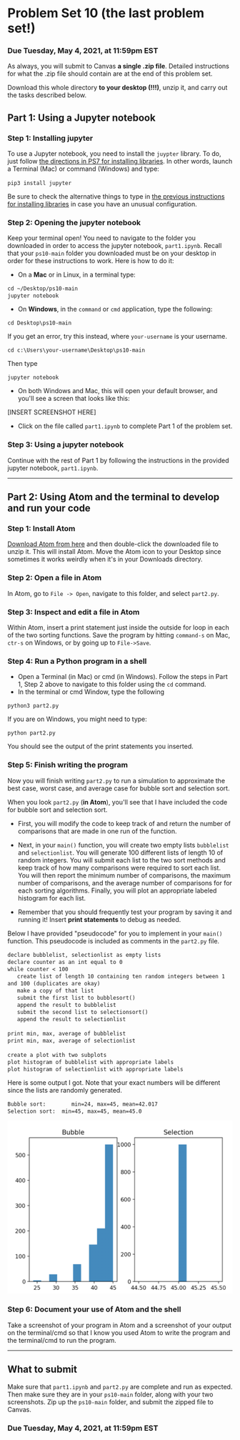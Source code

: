 # Problem Set 10 (the last problem set!)

### Due Tuesday, May 4, 2021, at 11:59pm EST

As always, you will submit to Canvas **a single .zip file**. Detailed instructions for what the .zip file should contain are at the end of this problem set. 

Download this whole directory **to your desktop (!!!)**, unzip it, and carry out the tasks described below.

## Part 1: Using a Jupyter notebook

### Step 1: Installing jupyter
To use a Jupyter notebook, you need to install the `juypter` library. To do, just follow [the directions in PS7 for installing libraries](https://github.com/CSC1-1101-TTh9-S21/ps7#step-1-install-the-libraries). In other words, launch a Terminal (Mac) or command (Windows) and type:

`pip3 install jupyter`

Be sure to check the alternative things to type in [the previous instructions for installing libraries](https://github.com/CSC1-1101-TTh9-S21/ps7#step-1-install-the-libraries) in case you have an unusual configuration.

### Step 2: Opening the jupyter notebook
Keep your terminal open! You need to navigate to the folder you downloaded in order to access the jupyter notebook, `part1.ipynb`. Recall that your `ps10-main` folder you downloaded must be on your desktop in order for these instructions to work. Here is how to do it:

* On a **Mac** or in Linux, in a terminal type: 

```
cd ~/Desktop/ps10-main
jupyter notebook
```

* On **Windows**, in the `command` or `cmd` application, type the following:

```
cd Desktop\ps10-main
```

If you get an error, try this instead, where `your-username` is your username.

```
cd c:\Users\your-username\Desktop\ps10-main
```

Then type

```
jupyter notebook
```

* On both Windows and Mac, this will open your default browser, and you'll see a screen that looks like this:

[INSERT SCREENSHOT HERE]

* Click on the file called `part1.ipynb` to complete Part 1 of the problem set.

### Step 3: Using a jupyter notebook
Continue with the rest of Part 1 by following the instructions in the provided jupyter notebook, `part1.ipynb`.

---

## Part 2: Using Atom and the terminal to develop and run your code 

### Step 1: Install Atom
[Download Atom from here](https://atom.io) and then double-click the downloaded file to unzip it. This will install Atom. Move the Atom icon to your Desktop since sometimes it works weirdly when it's in your Downloads directory.


### Step 2: Open a file in Atom
In Atom, go to `File -> Open`, navigate to this folder, and select `part2.py`.


### Step 3: Inspect and edit a file in Atom
Within Atom, insert a print statement just inside the outside for loop in each of the two sorting functions. Save the program by hitting `command-s` on Mac, `ctr-s` on Windows, or by going up to `File->Save`.

### Step 4: Run a Python program in a shell
* Open a Terminal (in Mac) or cmd (in Windows). Follow the steps in Part 1, Step 2 above to navigate to this folder using the `cd` command. 
* In the terminal or cmd Window, type the following

```
python3 part2.py
```

If you are on Windows, you might need to type:

```
python part2.py
```

You should see the output of the print statements you inserted.

### Step 5: Finish writing the program
Now you will finish writing `part2.py` to run a simulation to approximate the best case, worst case, and average case for bubble sort and selection sort. 

When you look `part2.py` (**in Atom**), you'll see that I have included the code for bubble sort and selection sort. 

* First, you will modify the code to keep track of and return the number of comparisons that are made in one run of the function. 

* Next, in your `main()` function, you will create two empty lists `bubblelist` and `selectionlist`. You will generate 100 different lists of length 10 of random integers. You will submit each list to the two sort methods and keep track of how many comparisons were required to sort each list. You will then report the minimum number of comparisons, the maximum number of comparisons, and the average number of comparisons for for each sorting algorithms. Finally, you will plot an appropriate labeled histogram for each list.

* Remember that you should frequently test your program by saving it and running it! Insert **print statements** to debug as needed.

Below I have provided "pseudocode" for you to implement in your `main()` function. This pseudocode is included as comments in the `part2.py` file.

```
declare bubblelist, selectionlist as empty lists
declare counter as an int equal to 0
while counter < 100
   create list of length 10 containing ten random integers between 1 and 100 (duplicates are okay)
   make a copy of that list
   submit the first list to bubblesort()
   append the result to bubblelist
   submit the second list to selectionsort()
   append the result to selectionlist

print min, max, average of bubblelist
print min, max, average of selectionlist

create a plot with two subplots
plot histogram of bubblelist with appropriate labels
plot histogram of selectionlist with appropriate labels
```

Here is some output I got. Note that your exact numbers will be different since the lists are randomly generated.

```
Bubble sort:	    min=24, max=45, mean=42.017
Selection sort:	 min=45, max=45, mean=45.0
```

<img src="bubble.png">

### Step 6: Document your use of Atom and the shell
Take a screenshot of your program in Atom and a screenshot of your output on the terminal/cmd so that I know you used Atom to write the program and the terminal/cmd to run the program.

---

## What to submit
Make sure that `part1.ipynb` and `part2.py` are complete and run as expected. Then make sure they are in your `ps10-main` folder, along with your two screenshots. Zip up the `ps10-main` folder, and submit the zipped file to Canvas.
 
 ### Due Tuesday, May 4, 2021, at 11:59pm EST




